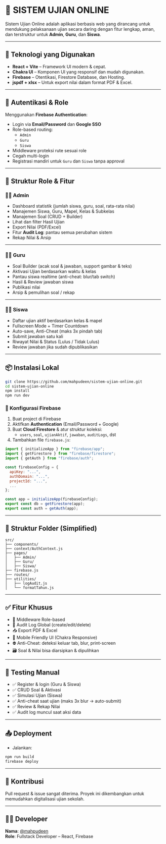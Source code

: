 # 📝 SISTEM UJIAN ONLINE

Sistem Ujian Online adalah aplikasi berbasis web yang dirancang untuk mendukung pelaksanaan ujian secara daring dengan fitur lengkap, aman, dan terstruktur untuk **Admin**, **Guru**, dan **Siswa**.

---

## 🚀 Teknologi yang Digunakan

- **React + Vite** – Framework UI modern & cepat.
- **Chakra UI** – Komponen UI yang responsif dan mudah digunakan.
- **Firebase** – Otentikasi, Firestore Database, dan Hosting.
- **jspdf + xlsx** – Untuk export nilai dalam format PDF & Excel.

---

## 🔐 Autentikasi & Role

Menggunakan **Firebase Authentication**:
- Login via **Email/Password** dan **Google SSO**
- Role-based routing:
  - `Admin`
  - `Guru`
  - `Siswa`
- Middleware proteksi rute sesuai role
- Cegah multi-login
- Registrasi mandiri untuk `Guru` dan `Siswa` tanpa approval

---

## 🧭 Struktur Role & Fitur

### 🧑‍💼 Admin
- Dashboard statistik (jumlah siswa, guru, soal, rata-rata nilai)
- Manajemen Siswa, Guru, Mapel, Kelas & Subkelas
- Manajemen Soal (CRUD + Builder)
- Lihat dan filter Hasil Ujian
- Export Nilai (PDF/Excel)
- Fitur **Audit Log**: pantau semua perubahan sistem
- Rekap Nilai & Arsip

---

### 🧑‍🏫 Guru
- Soal Builder (acak soal & jawaban, support gambar & teks)
- Aktivasi Ujian berdasarkan waktu & kelas
- Pantau siswa realtime (anti-cheat: blur/tab switch)
- Hasil & Review jawaban siswa
- Publikasi nilai
- Arsip & pemulihan soal / rekap

---

### 🧑‍🎓 Siswa
- Daftar ujian aktif berdasarkan kelas & mapel
- Fullscreen Mode + Timer Countdown
- Auto-save, Anti-Cheat (maks 3x pindah tab)
- Submit jawaban satu kali
- Riwayat Nilai & Status (Lulus / Tidak Lulus)
- Review jawaban jika sudah dipublikasikan

---

## 📦 Instalasi Lokal

```bash
git clone https://github.com/mahpudeen/sistem-ujian-online.git
cd sistem-ujian-online
npm install
npm run dev
```

### 🔧 Konfigurasi Firebase

1. Buat project di Firebase
2. Aktifkan **Authentication** (Email/Password + Google)
3. Buat **Cloud Firestore** & atur struktur koleksi:
   - `users`, `soal`, `ujianAktif`, `jawaban`, `auditLogs`, dst
4. Tambahkan file `firebase.js`:

```js
import { initializeApp } from "firebase/app";
import { getFirestore } from "firebase/firestore";
import { getAuth } from "firebase/auth";

const firebaseConfig = {
  apiKey: "...",
  authDomain: "...",
  projectId: "...",
  ...
};

const app = initializeApp(firebaseConfig);
export const db = getFirestore(app);
export const auth = getAuth(app);
```

---

## 📁 Struktur Folder (Simplified)

```
src/
├── components/
├── context/AuthContext.js
├── pages/
│   ├── Admin/
│   ├── Guru/
│   ├── Siswa/
├── firebase.js
├── routes/
├── utilities/
│   ├── logAudit.js
│   └── formatTahun.js
```

---

## ✅ Fitur Khusus

- 🔐 Middleware Role-based
- 📄 Audit Log Global (create/edit/delete)
- 📥 Export PDF & Excel
- 🎨 Mobile Friendly UI (Chakra Responsive)
- ⛔ Anti-Cheat: deteksi keluar tab, blur, print-screen
- 🗃️ Soal & Nilai bisa diarsipkan & dipulihkan

---

## 🧪 Testing Manual

- ✅ Register & login (Guru & Siswa)
- ✅ CRUD Soal & Aktivasi
- ✅ Simulasi Ujian (Siswa)
- ✅ Anti-cheat saat ujian (maks 3x blur → auto-submit)
- ✅ Review & Rekap Nilai
- ✅ Audit log muncul saat aksi data

---

## 📤 Deployment

- Jalankan:
```bash
npm run build
firebase deploy
```

---

## 🙏 Kontribusi

Pull request & issue sangat diterima. Proyek ini dikembangkan untuk memudahkan digitalisasi ujian sekolah.

---

## 🧑‍💻 Developer

**Nama**: [@mahpudeen](mailto:mahpudeen@gmail.com)  
**Role**: Fullstack Developer – React, Firebase